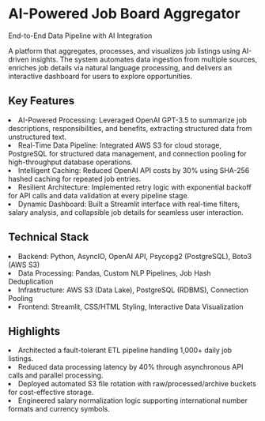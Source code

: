 # AI-Powered Job Board Aggregator
End-to-End Data Pipeline with AI Integration

A platform that aggregates, processes, and visualizes job listings using AI-driven insights. The system automates data ingestion from multiple sources, enriches job details via natural language processing, and delivers an interactive dashboard for users to explore opportunities.

## Key Features
<li> AI-Powered Processing: Leveraged OpenAI GPT-3.5 to summarize job descriptions, responsibilities, and benefits, extracting structured data from unstructured text.
<li> Real-Time Data Pipeline: Integrated AWS S3 for cloud storage, PostgreSQL for structured data management, and connection pooling for high-throughput database operations.
<li> Intelligent Caching: Reduced OpenAI API costs by 30% using SHA-256 hashed caching for repeated job entries.
<li> Resilient Architecture: Implemented retry logic with exponential backoff for API calls and data validation at every pipeline stage.
<li> Dynamic Dashboard: Built a Streamlit interface with real-time filters, salary analysis, and collapsible job details for seamless user interaction.

## Technical Stack
<li> Backend: Python, AsyncIO, OpenAI API, Psycopg2 (PostgreSQL), Boto3 (AWS S3)
<li> Data Processing: Pandas, Custom NLP Pipelines, Job Hash Deduplication
<li> Infrastructure: AWS S3 (Data Lake), PostgreSQL (RDBMS), Connection Pooling
<li> Frontend: Streamlit, CSS/HTML Styling, Interactive Data Visualization

## Highlights
<li> Architected a fault-tolerant ETL pipeline handling 1,000+ daily job listings.
<li> Reduced data processing latency by 40% through asynchronous API calls and parallel processing.
<li> Deployed automated S3 file rotation with raw/processed/archive buckets for cost-effective storage.
<li> Engineered salary normalization logic supporting international number formats and currency symbols.
